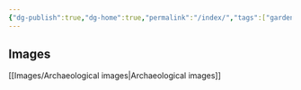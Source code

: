```yaml
---
{"dg-publish":true,"dg-home":true,"permalink":"/index/","tags":["gardenEntry"],"dgPassFrontmatter":true}
---
```


## Images
[[Images/Archaeological images\|Archaeological images]]

